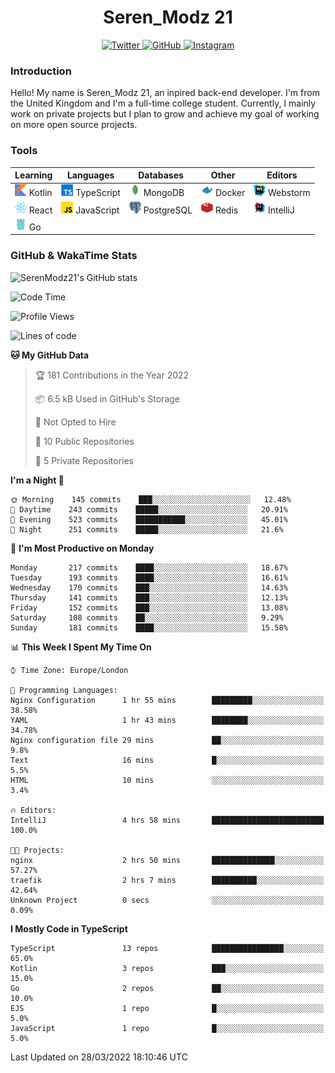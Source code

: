 <div align="center">
  <h1>Seren_Modz 21</h1>
  <a href="https://twitter.com/SerenModz21">
    <img alt="Twitter" src="https://img.shields.io/badge/twitter%20-%231DA1F2.svg?&style=for-the-badge&logo=Twitter&logoColor=white">
  </a>
  <a href="https://github.com/SerenModz21">
    <img alt="GitHub" src="https://img.shields.io/badge/github%20-%23121011.svg?&style=for-the-badge&logo=github&logoColor=white">
  </a>
  <a href="https://www.instagram.com/serenmodz21">
    <img alt="Instagram" src="https://img.shields.io/badge/instagram%20-%23E4405F.svg?&style=for-the-badge&logo=Instagram&logoColor=white">
  </a>
</div>

### Introduction

Hello! My name is Seren_Modz 21, an inpired back-end developer. I'm from the United Kingdom and I'm a full-time college student. Currently, I mainly work on private projects but I plan to grow and achieve my goal of working on more open source projects. 

### Tools

 **Learning**                                        | **Languages**                                               | **Databases**                                               | **Other**                                           | **Editors**                                                  
-----------------------------------------------------|-------------------------------------------------------------|-------------------------------------------------------------|-----------------------------------------------------|--------------------------------------------------------------
 <img width="19px" src="./assets/kotlin.svg"> Kotlin | <img width="19px" src="./assets/typescript.svg"> TypeScript | <img width="19px" src="./assets/mongodb.svg"> MongoDB       | <img width="19px" src="./assets/docker.svg"> Docker | <img width="19px" src="./assets/webstorm.svg"> Webstorm      
 <img width="19px" src="./assets/react.svg"> React   | <img width="19px" src="./assets/javascript.svg"> JavaScript | <img width="19px" src="./assets/postgresql.svg"> PostgreSQL | <img width="19px" src="./assets/redis.svg"> Redis   | <img width="19px" src="./assets/intellij-idea.svg"> IntelliJ
 <img width="19px" src="./assets/go.svg"> Go         |                                                             |                                                             |                                                     |                                                                                                               

### GitHub & WakaTime Stats

![SerenModz21's GitHub stats](https://github-readme-stats.vercel.app/api?username=SerenModz21&show_icons=true&theme=dark)

<!--START_SECTION:waka-->
![Code Time](http://img.shields.io/badge/Code%20Time-1%2C334%20hrs%2054%20mins-blue)

![Profile Views](http://img.shields.io/badge/Profile%20Views-15-blue)

![Lines of code](https://img.shields.io/badge/From%20Hello%20World%20I%27ve%20Written-7%20Thousand%20lines%20of%20code-blue)

**🐱 My GitHub Data** 

> 🏆 181 Contributions in the Year 2022
 > 
> 📦 6.5 kB Used in GitHub's Storage 
 > 
> 🚫 Not Opted to Hire
 > 
> 📜 10 Public Repositories 
 > 
> 🔑 5 Private Repositories  
 > 
**I'm a Night 🦉** 

```text
🌞 Morning    145 commits    ███░░░░░░░░░░░░░░░░░░░░░░   12.48% 
🌆 Daytime    243 commits    █████░░░░░░░░░░░░░░░░░░░░   20.91% 
🌃 Evening    523 commits    ███████████░░░░░░░░░░░░░░   45.01% 
🌙 Night      251 commits    █████░░░░░░░░░░░░░░░░░░░░   21.6%

```
📅 **I'm Most Productive on Monday** 

```text
Monday       217 commits    ████░░░░░░░░░░░░░░░░░░░░░   18.67% 
Tuesday      193 commits    ████░░░░░░░░░░░░░░░░░░░░░   16.61% 
Wednesday    170 commits    ███░░░░░░░░░░░░░░░░░░░░░░   14.63% 
Thursday     141 commits    ███░░░░░░░░░░░░░░░░░░░░░░   12.13% 
Friday       152 commits    ███░░░░░░░░░░░░░░░░░░░░░░   13.08% 
Saturday     108 commits    ██░░░░░░░░░░░░░░░░░░░░░░░   9.29% 
Sunday       181 commits    ████░░░░░░░░░░░░░░░░░░░░░   15.58%

```


📊 **This Week I Spent My Time On** 

```text
⌚︎ Time Zone: Europe/London

💬 Programming Languages: 
Nginx Configuration      1 hr 55 mins        █████████░░░░░░░░░░░░░░░░   38.58% 
YAML                     1 hr 43 mins        ████████░░░░░░░░░░░░░░░░░   34.78% 
Nginx configuration file 29 mins             ██░░░░░░░░░░░░░░░░░░░░░░░   9.8% 
Text                     16 mins             █░░░░░░░░░░░░░░░░░░░░░░░░   5.5% 
HTML                     10 mins             ░░░░░░░░░░░░░░░░░░░░░░░░░   3.4%

🔥 Editors: 
IntelliJ                 4 hrs 58 mins       █████████████████████████   100.0%

🐱‍💻 Projects: 
nginx                    2 hrs 50 mins       ██████████████░░░░░░░░░░░   57.27% 
traefik                  2 hrs 7 mins        ██████████░░░░░░░░░░░░░░░   42.64% 
Unknown Project          0 secs              ░░░░░░░░░░░░░░░░░░░░░░░░░   0.09%

```

**I Mostly Code in TypeScript** 

```text
TypeScript               13 repos            ████████████████░░░░░░░░░   65.0% 
Kotlin                   3 repos             ███░░░░░░░░░░░░░░░░░░░░░░   15.0% 
Go                       2 repos             ██░░░░░░░░░░░░░░░░░░░░░░░   10.0% 
EJS                      1 repo              █░░░░░░░░░░░░░░░░░░░░░░░░   5.0% 
JavaScript               1 repo              █░░░░░░░░░░░░░░░░░░░░░░░░   5.0%

```



 Last Updated on 28/03/2022 18:10:46 UTC
<!--END_SECTION:waka-->
